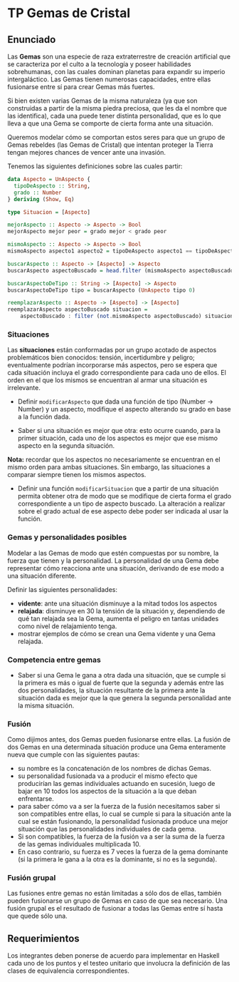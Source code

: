 # TP Gemas de Cristal

## Enunciado

Las **Gemas** son una especie de raza extraterrestre de creación artificial que se caracteriza por el culto a la tecnología y poseer habilidades sobrehumanas, con las cuales dominan planetas para expandir su imperio intergaláctico. Las Gemas tienen numerosas capacidades, entre ellas fusionarse entre sí para crear Gemas más fuertes.

Si bien existen varias Gemas de la misma naturaleza (ya que son construidas a partir de la misma piedra preciosa, que les da el nombre que las identifica), cada una puede tener distinta personalidad, que es lo que lleva a que una Gema se comporte de cierta forma ante una situación.

Queremos modelar cómo se comportan estos seres para que un grupo de Gemas rebeldes (las Gemas de Cristal) que intentan proteger la Tierra tengan mejores chances de vencer ante una invasión.

Tenemos las siguientes definiciones sobre las cuales partir:

```hs
data Aspecto = UnAspecto {
  tipoDeAspecto :: String,
  grado :: Number
} deriving (Show, Eq)

type Situacion = [Aspecto]

mejorAspecto :: Aspecto -> Aspecto -> Bool
mejorAspecto mejor peor = grado mejor < grado peor

mismoAspecto :: Aspecto -> Aspecto -> Bool
mismoAspecto aspecto1 aspecto2 = tipoDeAspecto aspecto1 == tipoDeAspecto aspecto2

buscarAspecto :: Aspecto -> [Aspecto] -> Aspecto
buscarAspecto aspectoBuscado = head.filter (mismoAspecto aspectoBuscado)

buscarAspectoDeTipo :: String -> [Aspecto] -> Aspecto
buscarAspectoDeTipo tipo = buscarAspecto (UnAspecto tipo 0)

reemplazarAspecto :: Aspecto -> [Aspecto] -> [Aspecto]
reemplazarAspecto aspectoBuscado situacion =
    aspectoBuscado : filter (not.mismoAspecto aspectoBuscado) situacion
```

### Situaciones

Las **situaciones** están conformadas por un grupo acotado de aspectos problemáticos bien conocidos: tensión, incertidumbre y peligro; eventualmente podrían incorporarse más aspectos, pero se espera que cada situación incluya el grado correspondiente para cada uno de ellos. El orden en el que los mismos se encuentran al armar una situación es irrelevante.

- Definir `modificarAspecto` que dada una función de tipo (Number -> Number) y un aspecto, modifique el aspecto alterando su grado en base a la función dada.

- Saber si una situación es mejor que otra: esto ocurre cuando, para la primer situación, cada uno de los aspectos es mejor que ese mismo aspecto en la segunda situación.

**Nota:** recordar que los aspectos no necesariamente se encuentran en el mismo orden para ambas situaciones. Sin embargo, las situaciones a comparar siempre tienen los mismos aspectos.

- Definir una función `modificarSituacion` que a partir de una situación permita obtener otra de modo que se modifique de cierta forma el grado correspondiente a un tipo de aspecto buscado. La alteración a realizar sobre el grado actual de ese aspecto debe poder ser indicada al usar la función.

### Gemas y personalidades posibles

Modelar a las Gemas de modo que estén compuestas por su nombre, la fuerza que tienen y la personalidad. La personalidad de una Gema debe representar cómo reacciona ante una situación, derivando de ese modo a una situación diferente.

Definir las siguientes personalidades:

- **vidente**: ante una situación disminuye a la mitad todos los aspectos
- **relajada**: disminuye en 30 la tensión de la situación y, dependiendo de qué tan relajada sea la Gema, aumenta el peligro en tantas unidades como nivel de relajamiento tenga.
- mostrar ejemplos de cómo se crean una Gema vidente y una Gema relajada.

### Competencia entre gemas

- Saber si una Gema le gana a otra dada una situación, que se cumple si la primera es más o igual de fuerte que la segunda y además entre las dos personalidades, la situación resultante de la primera ante la situación dada es mejor que la que genera la segunda personalidad ante la misma situación.

### Fusión

Como dijimos antes, dos Gemas pueden fusionarse entre ellas. La fusión de dos Gemas en una determinada situación produce una Gema enteramente nueva que cumple con las siguientes pautas:

- su nombre es la concatenación de los nombres de dichas Gemas.
- su personalidad fusionada va a producir el mismo efecto que producirían las gemas individuales actuando en sucesión, luego de bajar en 10 todos los aspectos de la situación a la que deban enfrentarse.
- para saber cómo va a ser la fuerza de la fusión necesitamos saber si son compatibles entre ellas, lo cual se cumple si para la situación ante la cual se están fusionando, la personalidad fusionada produce una mejor situación que las personalidades individuales de cada gema. 
 - Si son compatibles, la fuerza de la fusión va a ser la suma de la fuerza de las gemas individuales multiplicada 10.
 - En caso contrario, su fuerza es 7 veces la fuerza de la gema dominante (si la primera le gana a la otra es la dominante, si no es la segunda).

### Fusión grupal

Las fusiones entre gemas no están limitadas a sólo dos de ellas, también pueden fusionarse un grupo de Gemas en caso de que sea necesario. Una fusión grupal es el resultado de fusionar a todas las Gemas entre sí hasta que quede sólo una.

## Requerimientos

Los integrantes deben ponerse de acuerdo para implementar en Haskell cada uno de los puntos y el testeo unitario que involucra la definición de las clases de equivalencia correspondientes.
